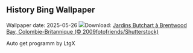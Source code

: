 ## History Bing Wallpaper
Wallpaper date: 2025-05-26
![](https://www.bing.com/th?id=OHR.ButchartFlowers_FR-CA3267568015_UHD.jpg&w=1000)Download: [Jardins Butchart à Brentwood Bay, Colombie-Britannique (© 2009fotofriends/Shutterstock)](https://www.bing.com/th?id=OHR.ButchartFlowers_FR-CA3267568015_UHD.jpg)

Auto get programm by LtgX
